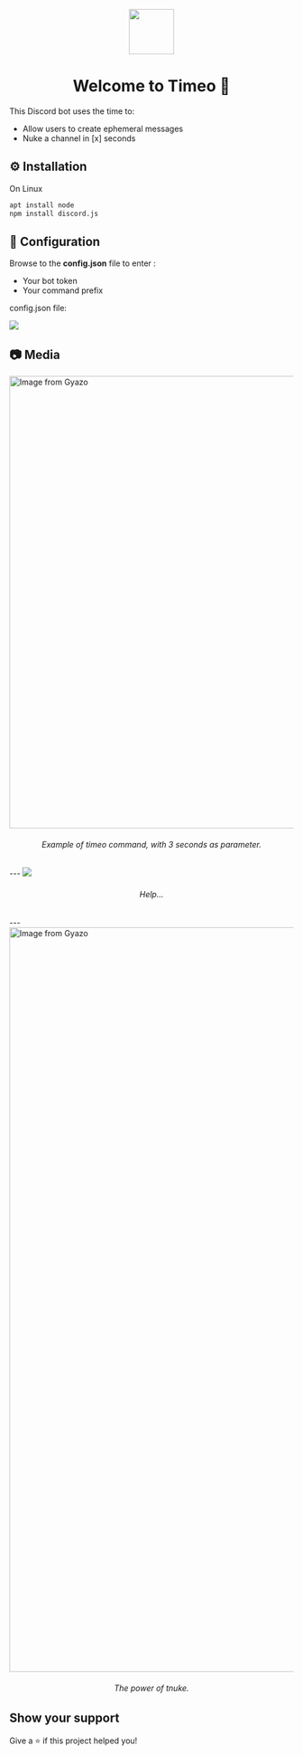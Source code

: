 
<p align="center">
  <img src="https://i.imgur.com/tvyWwUG.png" width="80">
</p>
<h1 align="center">Welcome to Timeo 👋</h1>

This Discord bot uses the time to:
<ul>
<li>Allow users to create ephemeral messages</li>
<li>Nuke a channel in [x] seconds</li>
</ul>

## ⚙️ Installation

On Linux
```bash
apt install node
npm install discord.js
```
## 🔧 Configuration
Browse to the **config.json** file to enter :
 
<ul>
<li>Your bot token</li>
<li>Your command prefix</li>
</ul>

config.json file:

<img src="https://i.imgur.com/H3Ps5rU.png" />

## 📷 Media

<img src="https://i.gyazo.com/003da93c6ec03bcc3bb77ab4fe653a7e.gif" alt="Image from Gyazo" width="800"/>
<h6 align="center">Example of timeo command, with 3 seconds as parameter.</h6>
---

<img src="https://i.imgur.com/G722SNO.png" />
<h6 align="center">Help...</h6>
---

<img src="https://i.gyazo.com/0d35a5a4efb3209cb7a69a4243740ffd.gif" alt="Image from Gyazo" width="1317.5"/>
<h6 align="center">The power of tnuke.</h6>


## Show your support

Give a ⭐️ if this project helped you!
